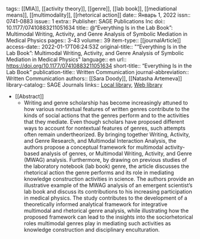 tags:: [[MIA]], [[activity theory]], [[genre]], [[lab book]], [[mediational means]], [[multimodality]], [[rhetorical action]]
date:: Январь 1, 2022
issn:: 0741-0883
issue:: 1
extra:: Publisher: SAGE Publications Inc
doi:: 10.1177/07410883211051634
title:: @“Everything Is in the Lab Book”: Multimodal Writing, Activity, and Genre Analysis of Symbolic Mediation in Medical Physics
pages:: 3-43
volume:: 39
item-type:: [[journalArticle]]
access-date:: 2022-01-17T06:24:53Z
original-title:: "“Everything Is in the Lab Book”: Multimodal Writing, Activity, and Genre Analysis of Symbolic Mediation in Medical Physics"
language:: en
url:: https://doi.org/10.1177/07410883211051634
short-title:: “Everything Is in the Lab Book”
publication-title:: Written Communication
journal-abbreviation:: Written Communication
authors:: [[Sara Doody]], [[Natasha Artemeva]]
library-catalog:: SAGE Journals
links:: [Local library](zotero://select/library/items/QLD5JVMY), [Web library](https://www.zotero.org/users/6520516/items/QLD5JVMY)

- [[Abstract]]
	- Writing and genre scholarship has become increasingly attuned to how various nontextual features of written genres contribute to the kinds of social actions that the genres perform and to the activities that they mediate. Even though scholars have proposed different ways to account for nontextual features of genres, such attempts often remain undertheorized. By bringing together Writing, Activity, and Genre Research, and Multimodal Interaction Analysis, the authors propose a conceptual framework for multimodal activity-based analysis of genres, or Multimodal Writing, Activity, and Genre (MWAG) analysis. Furthermore, by drawing on previous studies of the laboratory notebook (lab book) genre, the article discusses the rhetorical action the genre performs and its role in mediating knowledge construction activities in science. The authors provide an illustrative example of the MWAG analysis of an emergent scientist’s lab book and discuss its contributions to his increasing participation in medical physics. The study contributes to the development of a theoretically informed analytical framework for integrative multimodal and rhetorical genre analysis, while illustrating how the proposed framework can lead to the insights into the sociorhetorical roles multimodal genres play in mediating such activities as knowledge construction and disciplinary enculturation.